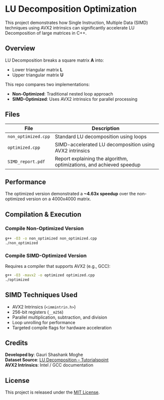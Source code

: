 
# LU Decomposition Optimization

This project demonstrates how Single Instruction, Multiple Data (SIMD) techniques using AVX2 intrinsics can significantly accelerate LU Decomposition of large matrices in C++.


## Overview

LU Decomposition breaks a square matrix **A** into:
- Lower triangular matrix **L**
- Upper triangular matrix **U**

This repo compares two implementations:
- **Non-Optimized**: Traditional nested loop approach
- **SIMD-Optimized**: Uses AVX2 intrinsics for parallel processing


## Files

| File                | Description |
|---------------------|-------------|
| `non_optimized.cpp` | Standard LU decomposition using loops |
| `optimized.cpp`     | SIMD-accelerated LU decomposition using AVX2 intrinsics |
| `SIMD_report.pdf`   | Report explaining the algorithm, optimizations, and achieved speedup |



## Performance

The optimized version demonstrated a **~4.63x speedup** over the non-optimized version on a 4000x4000 matrix.



## Compilation & Execution

### Compile Non-Optimized Version

```bash
g++ -O3 -o non_optimized non_optimized.cpp
./non_optimized
```

### Compile SIMD-Optimized Version

Requires a compiler that supports AVX2 (e.g., GCC):

```bash
g++ -O3 -mavx2 -o optimized optimized.cpp
./optimized
```


## SIMD Techniques Used

- AVX2 Intrinsics (`<immintrin.h>`)
- 256-bit registers (`__m256`)
- Parallel multiplication, subtraction, and division
- Loop unrolling for performance
- Targeted compile flags for hardware acceleration



## Credits

**Developed by**: Gauri Shashank Moghe  
**Dataset Source**: [LU Decomposition – Tutorialspoint](https://www.tutorialspoint.com/cplusplus-program-to-perform-lu-decomposition-of-any-matrix)  
**AVX2 Intrinsics**: Intel / GCC documentation 



## License

This project is released under the [MIT License](https://opensource.org/licenses/MIT).
